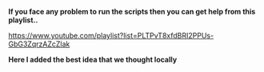 **If you face any problem to run the scripts then you can get help from this playlist..**

https://www.youtube.com/playlist?list=PLTPvT8xfdBRI2PPUs-GbG3ZqrzAZcZlak

**Here I added the best idea that we thought locally**
